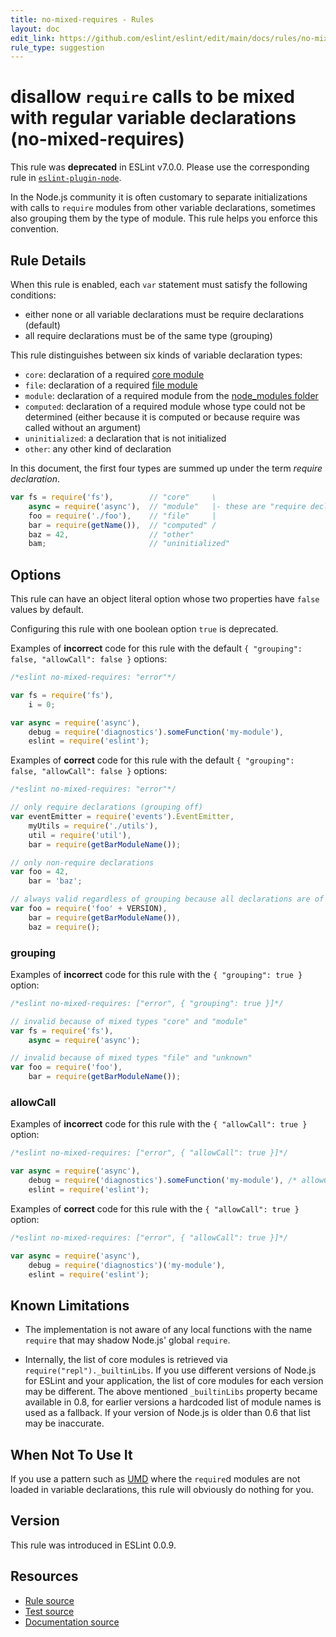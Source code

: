 ```yaml
---
title: no-mixed-requires - Rules
layout: doc
edit_link: https://github.com/eslint/eslint/edit/main/docs/rules/no-mixed-requires.md
rule_type: suggestion
---
```

<!-- Note: No pull requests accepted for this file. See README.md in the root directory for details. -->

# disallow `require` calls to be mixed with regular variable declarations (no-mixed-requires)

This rule was **deprecated** in ESLint v7.0.0. Please use the corresponding rule in [`eslint-plugin-node`](https://github.com/mysticatea/eslint-plugin-node).

In the Node.js community it is often customary to separate initializations with calls to `require` modules from other variable declarations, sometimes also grouping them by the type of module. This rule helps you enforce this convention.

## Rule Details

When this rule is enabled, each `var` statement must satisfy the following conditions:

* either none or all variable declarations must be require declarations (default)
* all require declarations must be of the same type (grouping)

This rule distinguishes between six kinds of variable declaration types:

* `core`: declaration of a required [core module][1]
* `file`: declaration of a required [file module][2]
* `module`: declaration of a required module from the [node_modules folder][3]
* `computed`: declaration of a required module whose type could not be determined (either because it is computed or because require was called without an argument)
* `uninitialized`: a declaration that is not initialized
* `other`: any other kind of declaration

In this document, the first four types are summed up under the term *require declaration*.

```js
var fs = require('fs'),        // "core"     \
    async = require('async'),  // "module"   |- these are "require declaration"s
    foo = require('./foo'),    // "file"     |
    bar = require(getName()),  // "computed" /
    baz = 42,                  // "other"
    bam;                       // "uninitialized"
```

## Options

This rule can have an object literal option whose two properties have `false` values by default.

Configuring this rule with one boolean option `true` is deprecated.

Examples of **incorrect** code for this rule with the default `{ "grouping": false, "allowCall": false }` options:

```js
/*eslint no-mixed-requires: "error"*/

var fs = require('fs'),
    i = 0;

var async = require('async'),
    debug = require('diagnostics').someFunction('my-module'),
    eslint = require('eslint');
```

Examples of **correct** code for this rule with the default `{ "grouping": false, "allowCall": false }` options:

```js
/*eslint no-mixed-requires: "error"*/

// only require declarations (grouping off)
var eventEmitter = require('events').EventEmitter,
    myUtils = require('./utils'),
    util = require('util'),
    bar = require(getBarModuleName());

// only non-require declarations
var foo = 42,
    bar = 'baz';

// always valid regardless of grouping because all declarations are of the same type
var foo = require('foo' + VERSION),
    bar = require(getBarModuleName()),
    baz = require();
```

### grouping

Examples of **incorrect** code for this rule with the `{ "grouping": true }` option:

```js
/*eslint no-mixed-requires: ["error", { "grouping": true }]*/

// invalid because of mixed types "core" and "module"
var fs = require('fs'),
    async = require('async');

// invalid because of mixed types "file" and "unknown"
var foo = require('foo'),
    bar = require(getBarModuleName());
```

### allowCall

Examples of **incorrect** code for this rule with the `{ "allowCall": true }` option:

```js
/*eslint no-mixed-requires: ["error", { "allowCall": true }]*/

var async = require('async'),
    debug = require('diagnostics').someFunction('my-module'), /* allowCall doesn't allow calling any function */
    eslint = require('eslint');
```

Examples of **correct** code for this rule with the `{ "allowCall": true }` option:

```js
/*eslint no-mixed-requires: ["error", { "allowCall": true }]*/

var async = require('async'),
    debug = require('diagnostics')('my-module'),
    eslint = require('eslint');
```

## Known Limitations

* The implementation is not aware of any local functions with the name `require` that may shadow Node.js' global `require`.

* Internally, the list of core modules is retrieved via `require("repl")._builtinLibs`. If you use different versions of Node.js for ESLint and your application, the list of core modules for each version may be different.
  The above mentioned `_builtinLibs` property became available in 0.8, for earlier versions a hardcoded list of module names is used as a fallback. If your version of Node.js is older than 0.6 that list may be inaccurate.

## When Not To Use It

If you use a pattern such as [UMD][4] where the `require`d modules are not loaded in variable declarations, this rule will obviously do nothing for you.

[1]: https://nodejs.org/api/modules.html#modules_core_modules
[2]: https://nodejs.org/api/modules.html#modules_file_modules
[3]: https://nodejs.org/api/modules.html#modules_loading_from_node_modules_folders
[4]: https://github.com/umdjs/umd

## Version

This rule was introduced in ESLint 0.0.9.

## Resources

* [Rule source](https://github.com/eslint/eslint/tree/HEAD/lib/rules/no-mixed-requires.js)
* [Test source](https://github.com/eslint/eslint/tree/HEAD/tests/lib/rules/no-mixed-requires.js)
* [Documentation source](https://github.com/eslint/eslint/tree/HEAD/docs/rules/no-mixed-requires.md)
